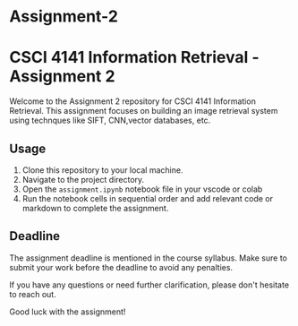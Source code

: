 # Assignment-2

# CSCI 4141 Information Retrieval - Assignment 2

Welcome to the Assignment 2 repository for CSCI 4141 Information Retrieval. This assignment focuses on building an image retrieval system using technques like SIFT, CNN,vector databases, etc.

## Usage

1. Clone this repository to your local machine.
2. Navigate to the project directory.
4. Open the `assignment.ipynb` notebook file in your vscode or colab
5. Run the notebook cells in sequential order and add relevant code or markdown to complete the assignment.

## Deadline

The assignment deadline is mentioned in the course syllabus. Make sure to submit your work before the deadline to avoid any penalties.

If you have any questions or need further clarification, please don't hesitate to reach out.

Good luck with the assignment!